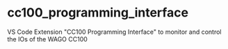 # cc100_programming_interface
VS Code Extension "CC100 Programming Interface" to monitor and control the IOs of the WAGO CC100
